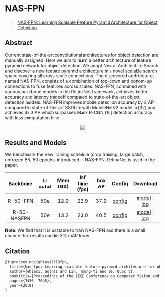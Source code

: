 # NAS-FPN

> [NAS-FPN: Learning Scalable Feature Pyramid Architecture for Object Detection](https://arxiv.org/abs/1904.07392)

<!-- [ALGORITHM] -->

## Abstract

Current state-of-the-art convolutional architectures for object detection are manually designed. Here we aim to learn a
better architecture of feature pyramid network for object detection. We adopt Neural Architecture Search and discover a
new feature pyramid architecture in a novel scalable search space covering all cross-scale connections. The discovered
architecture, named NAS-FPN, consists of a combination of top-down and bottom-up connections to fuse features across
scales. NAS-FPN, combined with various backbone models in the RetinaNet framework, achieves better accuracy and latency
tradeoff compared to state-of-the-art object detection models. NAS-FPN improves mobile detection accuracy by 2 AP
compared to state-of-the-art SSDLite with MobileNetV2 model in \[32\] and achieves 48.3 AP which surpasses Mask R-CNN
\[10\] detection accuracy with less computation time.

<div align=center>
<img src="https://user-images.githubusercontent.com/40661020/143968037-cedd76e9-1ae7-4869-bd34-c9d8611d630c.png"/>
</div>

## Results and Models

We benchmark the new training schedule (crop training, large batch, unfrozen BN, 50 epochs) introduced in NAS-FPN.
RetinaNet is used in the paper.

|  Backbone   | Lr schd | Mem (GB) | Inf time (fps) | box AP |                        Config                        |                                                                                                                                                             Download                                                                                                                                                             |
|:-----------:|:-------:|:--------:|:--------------:|:------:|:----------------------------------------------------:|:--------------------------------------------------------------------------------------------------------------------------------------------------------------------------------------------------------------------------------------------------------------------------------------------------------------------------------:|
|  R-50-FPN   |   50e   |   12.9   |      22.9      |  37.9  |  [config](./retinanet_r50_fpn_crop640-50e_coco.py)   |       [model](https://download.openmmlab.com/mmdetection/v2.0/nas_fpn/retinanet_r50_fpn_crop640_50e_coco/retinanet_r50_fpn_crop640_50e_coco-9b953d76.pth) \| [log](https://download.openmmlab.com/mmdetection/v2.0/nas_fpn/retinanet_r50_fpn_crop640_50e_coco/retinanet_r50_fpn_crop640_50e_coco_20200529_095329.log.json)       |
| R-50-NASFPN |   50e   |   13.2   |      23.0      |  40.5  | [config](./retinanet_r50_nasfpn_crop640-50e_coco.py) | [model](https://download.openmmlab.com/mmdetection/v2.0/nas_fpn/retinanet_r50_nasfpn_crop640_50e_coco/retinanet_r50_nasfpn_crop640_50e_coco-0ad1f644.pth) \| [log](https://download.openmmlab.com/mmdetection/v2.0/nas_fpn/retinanet_r50_nasfpn_crop640_50e_coco/retinanet_r50_nasfpn_crop640_50e_coco_20200528_230008.log.json) |

**Note**: We find that it is unstable to train NAS-FPN and there is a small chance that results can be 3% mAP lower.

## Citation

```latex
@inproceedings{ghiasi2019fpn,
  title={Nas-fpn: Learning scalable feature pyramid architecture for object detection},
  author={Ghiasi, Golnaz and Lin, Tsung-Yi and Le, Quoc V},
  booktitle={Proceedings of the IEEE Conference on Computer Vision and Pattern Recognition},
  pages={7036--7045},
  year={2019}
}
```
